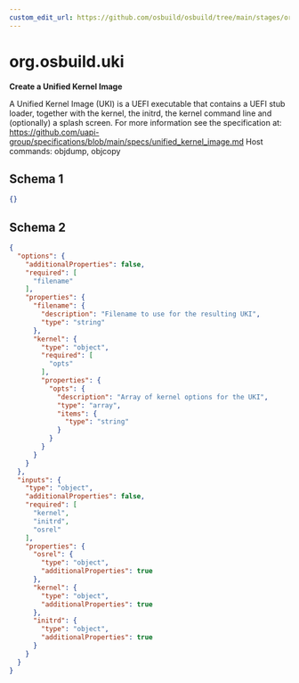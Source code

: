 ```yaml
---
custom_edit_url: https://github.com/osbuild/osbuild/tree/main/stages/org.osbuild.uki.meta.json
---
```

# org.osbuild.uki
<!--
[//]: # ( DO NOT MODIFY THIS FILE! )
[//]: # ( This content is generated by `scripts/pull_osbuild_modules.py` )
[//]: # ( Rather change the source of this: https://github.com/osbuild/osbuild/tree/main/stages/org.osbuild.uki.meta.json )
-->

**Create a Unified Kernel Image**

A Unified Kernel Image (UKI) is a UEFI executable that contains
a UEFI stub loader, together with the kernel, the initrd, the
kernel command line and (optionally) a splash screen.
For more information see the specification at:
https://github.com/uapi-group/specifications/blob/main/specs/unified_kernel_image.md
Host commands: objdump, objcopy

## Schema 1

```json
{}
```

## Schema 2

```json
{
  "options": {
    "additionalProperties": false,
    "required": [
      "filename"
    ],
    "properties": {
      "filename": {
        "description": "Filename to use for the resulting UKI",
        "type": "string"
      },
      "kernel": {
        "type": "object",
        "required": [
          "opts"
        ],
        "properties": {
          "opts": {
            "description": "Array of kernel options for the UKI",
            "type": "array",
            "items": {
              "type": "string"
            }
          }
        }
      }
    }
  },
  "inputs": {
    "type": "object",
    "additionalProperties": false,
    "required": [
      "kernel",
      "initrd",
      "osrel"
    ],
    "properties": {
      "osrel": {
        "type": "object",
        "additionalProperties": true
      },
      "kernel": {
        "type": "object",
        "additionalProperties": true
      },
      "initrd": {
        "type": "object",
        "additionalProperties": true
      }
    }
  }
}
```
